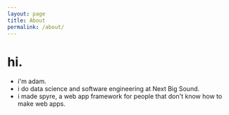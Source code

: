 ```yaml
---
layout: page
title: About
permalink: /about/
---
```


hi.
=== 
 - i'm adam. 
 - i do data science and software engineering at Next Big Sound. 
 - i made spyre, a web app framework for people that don't know how to make web apps.
